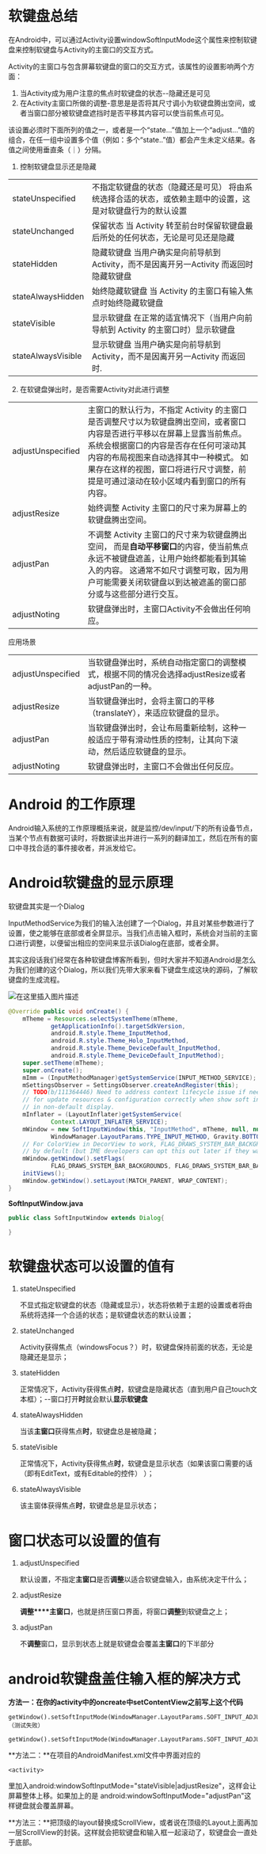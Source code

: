 # 软键盘总结



在Android中，可以通过Activity设置windowSoftInputMode这个属性来控制软键盘来控制软键盘与Activity的主窗口的交互方式。

Activity的主窗口与包含屏幕软键盘的窗口的交互方式，该属性的设置影响两个方面：

1. 当Activity成为用户注意的焦点时软键盘的状态--隐藏还是可见
2. 在Activity主窗口所做的调整-意思是是否将其尺寸调小为软键盘腾出空间，或者当窗口部分被软键盘遮挡时是否平移其内容可以使当前焦点可见。

该设置必须时下面所列的值之一，或者是一个“state...”值加上一个“adjust...”值的组合，在任一组中设置多个值（例如：多个“state..”值）都会产生未定义结果。各值之间使用垂直条（｜）分隔。

1. 控制软键盘显示还是隐藏



|                    |                                                              |
| ------------------ | ------------------------------------------------------------ |
| stateUnspecified   | 不指定软键盘的状态（隐藏还是可见） 将由系统选择合适的状态，或依赖主题中的设置，这是对软键盘行为的默认设置 |
| stateUnchanged     | 保留状态 当 Activity 转至前台时保留软键盘最后所处的任何状态，无论是可见还是隐藏 |
| stateHidden        | 隐藏软键盘 当用户确实是向前导航到 Activity，而不是因离开另一Activity 而返回时隐藏软键盘 |
| stateAlwaysHidden  | 始终隐藏软键盘 当 Activity 的主窗口有输入焦点时始终隐藏软键盘 |
| stateVisible       | 显示软键盘 在正常的适宜情况下（当用户向前导航到 Activity 的主窗口时）显示软键盘 |
| stateAlwaysVisible | 显示软键盘 当用户确实是向前导航到 Activity，而不是因离开另一Activity 而返回时. |

2. 在软键盘弹出时，是否需要Activity对此进行调整

|                   |                                                              |
| ----------------- | ------------------------------------------------------------ |
| adjustUnspecified | 主窗口的默认行为，不指定 Activity 的主窗口是否调整尺寸以为软键盘腾出空间，或者窗口内容是否进行平移以在屏幕上显露当前焦点。 系统会根据窗口的内容是否存在任何可滚动其内容的布局视图来自动选择其中一种模式。 如果存在这样的视图，窗口将进行尺寸调整，前提是可通过滚动在较小区域内看到窗口的所有内容。 |
| adjustResize      | 始终调整 Activity 主窗口的尺寸来为屏幕上的软键盘腾出空间。   |
| adjustPan         | 不调整 Activity 主窗口的尺寸来为软键盘腾出空间， 而是**自动平移窗口**的内容，使当前焦点永远不被键盘遮盖，让用户始终都能看到其输入的内容。 这通常不如尺寸调整可取，因为用户可能需要关闭软键盘以到达被遮盖的窗口部分或与这些部分进行交互。 |
| adjustNoting      | 软键盘弹出时，主窗口Activity不会做出任何响应。               |



应用场景

|                   |                                                              |
| ----------------- | ------------------------------------------------------------ |
| adjustUnspecified | 当软键盘弹出时，系统自动指定窗口的调整模式，根据不同的情况会选择adjustResize或者adjustPan的一种。 |
| adjustResize      | 当软键盘弹出时，会将主窗口的平移（translateY），来适应软键盘的显示。 |
| adjustPan         | 当软键盘弹出时，会让布局重新绘制，这种一般适应于带有滑动性质的控制，让其向下滚动，然后适应软键盘的显示。 |
| adjustNoting      | 软键盘弹出时，主窗口不会做出任何反应。                       |





# Android 的工作原理

Android输入系统的工作原理概括来说，就是监控/dev/input/下的所有设备节点， 当某个节点有数据可读时，将数据读出并进行一系列的翻译加工，然后在所有的窗口中寻找合适的事件接收者，并派发给它。





# Android软键盘的显示原理

软键盘其实是一个Dialog

InputMethodService为我们的输入法创建了一个Dialog，并且对某些参数进行了设置，使之能够在底部或者全屏显示。当我们点击输入框时，系统会对当前的主窗口进行调整，以便留出相应的空间来显示该Dialog在底部，或者全屏。

其实这段话我们经常在各种软键盘博客所看到，但时大家并不知道Android是怎么为我们创建的这个Dialog，所以我们先带大家来看下键盘生成这块的源码，了解软键盘的生成流程。

![在这里插入图片描述](https://img-blog.csdnimg.cn/20210118142809604.png?x-oss-process=image/watermark,type_ZmFuZ3poZW5naGVpdGk,shadow_10,text_aHR0cHM6Ly9ibG9nLmNzZG4ubmV0L0FkcmlhbkFuZHJvaWQ=,size_16,color_FFFFFF,t_70)



```java
@Override public void onCreate() {
    mTheme = Resources.selectSystemTheme(mTheme,
            getApplicationInfo().targetSdkVersion,
            android.R.style.Theme_InputMethod,
            android.R.style.Theme_Holo_InputMethod,
            android.R.style.Theme_DeviceDefault_InputMethod,
            android.R.style.Theme_DeviceDefault_InputMethod);
    super.setTheme(mTheme);
    super.onCreate();
    mImm = (InputMethodManager)getSystemService(INPUT_METHOD_SERVICE);
    mSettingsObserver = SettingsObserver.createAndRegister(this);
    // TODO(b/111364446) Need to address context lifecycle issue if need to re-create
    // for update resources & configuration correctly when show soft input
    // in non-default display.
    mInflater = (LayoutInflater)getSystemService(
            Context.LAYOUT_INFLATER_SERVICE);
    mWindow = new SoftInputWindow(this, "InputMethod", mTheme, null, null, mDispatcherState,
            WindowManager.LayoutParams.TYPE_INPUT_METHOD, Gravity.BOTTOM, false);
    // For ColorView in DecorView to work, FLAG_DRAWS_SYSTEM_BAR_BACKGROUNDS needs to be set
    // by default (but IME developers can opt this out later if they want a new behavior).
    mWindow.getWindow().setFlags(
            FLAG_DRAWS_SYSTEM_BAR_BACKGROUNDS, FLAG_DRAWS_SYSTEM_BAR_BACKGROUNDS);
    initViews();
    mWindow.getWindow().setLayout(MATCH_PARENT, WRAP_CONTENT);
}
```



**SoftInputWindow.java**

```java
public class SoftInputWindow extends Dialog{

}
```





# 软键盘状态可以设置的值有

1. stateUnspecified

   不显式指定软键盘的状态（隐藏或显示），状态将依赖于主题的设置或者将由系统将选择一个合适的状态；是软键盘状态的默认设置；

2. stateUnchanged

   Activity获得焦点（windowsFocus？）时，软键盘保持前面的状态，无论是隐藏还是显示；

3. stateHidden

   正常情况下，Activity获得焦点**时**，软键盘是隐藏状态（直到用户自己touch文本框）；--窗口打开**时**就会默认**显示软键盘**

4. stateAlwaysHidden

   当该**主窗口**获得焦点**时**，软键盘总是被隐藏；

5. stateVisible

   正常情况下，Activity获得焦点**时**，软键盘是显示状态（如果该窗口需要的话（即有EditText，或有Editable的控件） ）；

6. stateAlwaysVisible

   该主窗体获得焦点**时**，软键盘总是显示状态；



# 窗口状态可以设置的值有

1. adjustUnspecified

   默认设置，不指定**主窗口**是否**调整**以适合软键盘输入，由系统决定干什么；

2. adjustResize

   **调整****主窗口**，也就是挤压窗口界面，将窗口**调整**到软键盘之上；

3. adjustPan

   不**调整**窗口，显示到状态上就是软键盘会覆盖**主窗口**的下半部分





# android软键盘盖住输入框的解决方式

**方法一：在你的activity中的oncreate中setContentView之前写上这个代码**

```
getWindow().setSoftInputMode(WindowManager.LayoutParams.SOFT_INPUT_ADJUST_PAN);（测试失败）
 getWindow().setSoftInputMode(WindowManager.LayoutParams.SOFT_INPUT_ADJUST_RESIZE|WindowManager.LayoutParams.SOFT_INPUT_STATE_HIDDEN);
```

**方法二：**在项目的AndroidManifest.xml文件中界面对应的

```
<activity>
```

里加入android:windowSoftInputMode="stateVisible|adjustResize"，这样会让屏幕整体上移。如果加上的是 android:windowSoftInputMode="adjustPan"这样键盘就会覆盖屏幕。

**方法三：**把顶级的layout替换成ScrollView，或者说在顶级的Layout上面再加一层ScrollView的封装。这样就会把软键盘和输入框一起滚动了，软键盘会一直处于底部。

